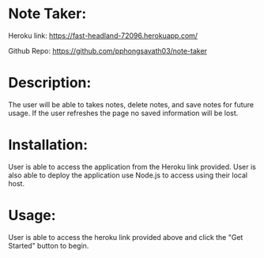 # Note Taker:

Heroku link: https://fast-headland-72096.herokuapp.com/

Github Repo: https://github.com/pphongsavath03/note-taker

# Description:

The user will be able to takes notes, delete notes, and save notes for future usage.  If the user refreshes the page no saved information will be lost.  


# Installation:

User is able to access the application from the Heroku link provided.  User is also able to deploy the application use Node.js to access using their local host.  


# Usage:

User is able to access the heroku link provided above and click the "Get Started" button to begin. 
